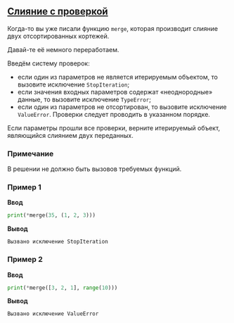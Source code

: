 ## [Слияние с проверкой](../../../solutions/5.3/53_e.py)

Когда-то вы уже писали функцию `merge`, которая производит слияние двух отсортированных кортежей.

Давай-те её немного переработаем.

Введём систему проверок:

- если один из параметров не является итерируемым объектом, то вызовите исключение `StopIteration`;
- если значения входных параметров содержат «неоднородные» данные, то вызовите исключение `TypeError`;
- если один из параметров не отсортирован, то вызовите исключение `ValueError`.
Проверки следует проводить в указанном порядке.

Если параметры прошли все проверки, верните итерируемый объект, являющийся слиянием двух переданных.

### Примечание

В решении не должно быть вызовов требуемых функций.

### Пример 1

**Ввод**
```python
print(*merge(35, (1, 2, 3)))
```

**Вывод**
```plaintext
Вызвано исключение StopIteration
```

### Пример 2

**Ввод**
```python
print(*merge([3, 2, 1], range(10)))
```

**Вывод**
```plaintext
Вызвано исключение ValueError
```